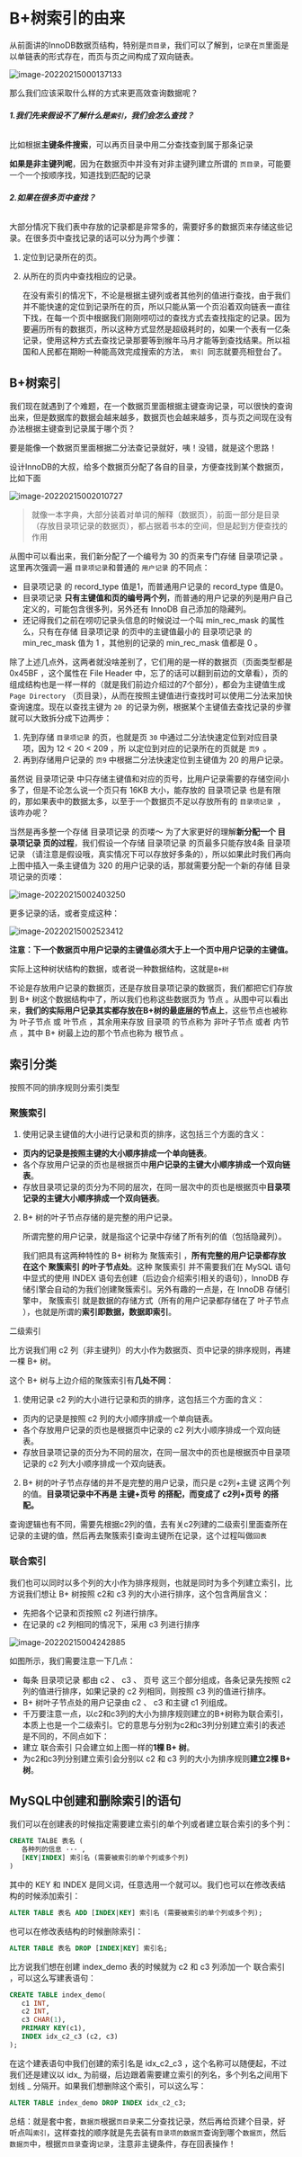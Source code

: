 # B+树索引的由来

从前面讲的InnoDB数据页结构，特别是`页目录`，我们可以了解到，`记录`在`页`里面是以单链表的形式存在，而页与页之间构成了双向链表。

![image-20220215000137133](https://gitee.com/zxqzhuzhu/imgs/raw/master/picGo/image-20220215000137133.png)

那么我们应该采取什么样的方式来更高效查询数据呢？



###### **1.我们先来假设不了解什么是`索引`，我们会怎么查找？**

比如根据**主键条件搜索**，可以再页目录中用二分查找查到属于那条记录

**如果是非主键列呢**，因为在数据页中并没有对非主键列建立所谓的 `页目录`，可能要一个一个按顺序找，知道找到匹配的记录



###### **2.如果在很多页中查找？**

大部分情况下我们表中存放的记录都是非常多的，需要好多的数据页来存储这些记录。在很多页中查找记录的话可以分为两个步骤：

1. 定位到记录所在的页。

2. 从所在的页内中查找相应的记录。

   在没有索引的情况下，不论是根据主键列或者其他列的值进行查找，由于我们并不能快速的定位到记录所在的页，所以只能从第一个页沿着双向链表一直往下找，在每一个页中根据我们刚刚唠叨过的查找方式去查找指定的记录。因为要遍历所有的数据页，所以这种方式显然是超级耗时的，如果一个表有一亿条记录，使用这种方式去查找记录那要等到猴年马月才能等到查找结果。所以祖国和人民都在期盼一种能高效完成搜索的方法， `索引 `同志就要亮相登台了。



## B+树索引

我们现在就遇到了个难题，在一个数据页里面根据主键查询记录，可以很快的查询出来，但是数据库的数据会越来越多，数据页也会越来越多，页与页之间现在没有办法根据主键查到记录属于哪个页？

要是能像一个数据页里面根据二分法查记录就好，咦！没错，就是这个思路！

设计InnoDB的大叔，给多个数据页分配了各自的目录，方便查找到某个数据页，比如下面

![image-20220215002010727](https://gitee.com/zxqzhuzhu/imgs/raw/master/picGo/image-20220215002010727.png)

> 就像一本字典，大部分装着对单词的解释（数据页），前面一部分是目录（存放目录项记录的数据页），都占据着书本的空间，但是起到方便查找的作用

从图中可以看出来，我们新分配了一个编号为 30 的页来专门存储 目录项记录 。这里再次强调一遍 `目录项记录`和普通的 `用户记录` 的不同点：

- 目录项记录 的 record_type 值是1，而普通用户记录的 record_type 值是0。
- 目录项记录 **只有主键值和页的编号两个列**，而普通的用户记录的列是用户自己定义的，可能包含很多列，另外还有 InnoDB 自己添加的隐藏列。
- 还记得我们之前在唠叨记录头信息的时候说过一个叫 min_rec_mask 的属性么，只有在存储 目录项记录 的页中的主键值最小的 目录项记录 的 min_rec_mask 值为 1 ，其他别的记录的 min_rec_mask 值都是 0 。

除了上述几点外，这两者就没啥差别了，它们用的是一样的数据页（页面类型都是 0x45BF ，这个属性在 File Header 中，忘了的话可以翻到前边的文章看），页的组成结构也是一样一样的（就是我们前边介绍过的7个部分），都会为主键值生成 `Page Directory` （页目录），从而在按照主键值进行查找时可以使用二分法来加快查询速度。现在以查找主键为 `20 `的记录为例，根据某个主键值去查找记录的步骤就可以大致拆分成下边两步：

1. 先到存储 `目录项记录` 的页，也就是页 `30` 中通过二分法快速定位到对应目录项，因为 12 < 20 < 209 ，所
   以定位到对应的记录所在的页就是 `页9 `。
2. 再到存储用户记录的 `页9` 中根据二分法快速定位到主键值为 20 的用户记录。

虽然说 目录项记录 中只存储主键值和对应的页号，比用户记录需要的存储空间小多了，但是不论怎么说一个页只有 16KB 大小，能存放的 目录项记录 也是有限的，那如果表中的数据太多，以至于一个数据页不足以存放所有的 `目录项记录 `，该咋办呢？

当然是再多整一个存储 目录项记录 的页喽～ 为了大家更好的理解**新分配一个 目录项记录 页的过程**，我们假设一个存储 目录项记录 的页最多只能存放4条 目录项记录 （请注意是假设哦，真实情况下可以存放好多条的），所以如果此时我们再向上图中插入一条主键值为 320 的用户记录的话，那就需要分配一个新的存储 目录项记录的页喽：

![image-20220215002403250](https://gitee.com/zxqzhuzhu/imgs/raw/master/picGo/image-20220215002403250.png)

更多记录的话，或者变成这种：

![image-20220215002523412](https://gitee.com/zxqzhuzhu/imgs/raw/master/picGo/image-20220215002523412.png)

**注意：下一个数据页中用户记录的主键值必须大于上一个页中用户记录的主键值。**



实际上这种树状结构的数据，或者说一种数据结构，这就是`B+树`

不论是存放用户记录的数据页，还是存放目录项记录的数据页，我们都把它们存放到 B+ 树这个数据结构中了，所以我们也称这些数据页为 节点 。从图中可以看出来，**我们的实际用户记录其实都存放在B+树的最底层的节点上**，这些节点也被称为 叶子节点 或 叶节点 ，其余用来存放 目录项 的节点称为 非叶子节点 或者 内节点 ，其中 B+ 树最上边的那个节点也称为 根节点 。



## 索引分类

按照不同的排序规则分索引类型	

### 聚簇索引

1.  使用记录主键值的大小进行记录和页的排序，这包括三个方面的含义：

   - **页内的记录是按照主键的大小顺序排成一个单向链表**。
   - 各个存放用户记录的页也是根据页中**用户记录的主键大小顺序排成一个双向链表**。
   - 存放目录项记录的页分为不同的层次，在同一层次中的页也是根据页中**目录项记录的主键大小顺序排成一个双向链表**。

2. B+ 树的叶子节点存储的是完整的用户记录。

   所谓完整的用户记录，就是指这个记录中存储了所有列的值（包括隐藏列）。

   我们把具有这两种特性的 B+ 树称为 聚簇索引 ，**所有完整的用户记录都存放在这个 聚簇索引 的叶子节点处**。这种 聚簇索引 并不需要我们在 MySQL 语句中显式的使用 INDEX 语句去创建（后边会介绍索引相关的语句），InnoDB 存储引擎会自动的为我们创建聚簇索引。另外有趣的一点是，在 InnoDB 存储引擎中， 聚簇索引 就是数据的存储方式（所有的用户记录都存储在了 叶子节点 ），也就是所谓的**索引即数据，数据即索引**。

二级索引

比方说我们用 c2 列（非主键列）的大小作为数据页、页中记录的排序规则，再建一棵 B+ 树。

这个 B+ 树与上边介绍的聚簇索引有**几处不同**：

1. 使用记录 c2 列的大小进行记录和页的排序，这包括三个方面的含义：

- 页内的记录是按照 c2 列的大小顺序排成一个单向链表。
- 各个存放用户记录的页也是根据页中记录的 c2 列大小顺序排成一个双向链表。
- 存放目录项记录的页分为不同的层次，在同一层次中的页也是根据页中目录项记录的 c2 列大小顺序排成一个双向链表。

2. B+ 树的叶子节点存储的并不是完整的用户记录，而只是 c2列+主键 这两个列的值。**目录项记录中不再是 主键+页号 的搭配，而变成了 c2列+页号 的搭配。**

查询逻辑也有不同，需要先根据c2列的值，去有关c2列建的二级索引里面查所在记录的主键的值，然后再去聚簇索引查询主键所在记录，这个过程叫做`回表`

### 联合索引

我们也可以同时以多个列的大小作为排序规则，也就是同时为多个列建立索引，比方说我们想让 B+ 树按照 c2和 c3 列的大小进行排序，这个包含两层含义：

- 先把各个记录和页按照 c2 列进行排序。
- 在记录的 c2 列相同的情况下，采用 c3 列进行排序

![image-20220215004242885](https://gitee.com/zxqzhuzhu/imgs/raw/master/picGo/image-20220215004242885.png)



如图所示，我们需要注意一下几点：

- 每条 目录项记录 都由 c2 、 c3 、 页号 这三个部分组成，各条记录先按照 c2 列的值进行排序，如果记录的 c2 列相同，则按照 c3 列的值进行排序。
- B+ 树叶子节点处的用户记录由 c2 、 c3 和主键 c1 列组成。
- 千万要注意一点，以c2和c3列的大小为排序规则建立的B+树称为联合索引，本质上也是一个二级索引。它的意思与分别为c2和c3列分别建立索引的表述是不同的，不同点如下：
- 建立 联合索引 只会建立如上图一样的**1棵 B+ 树**。
- 为c2和c3列分别建立索引会分别以 c2 和 c3 列的大小为排序规则**建立2棵 B+ 树**。

## MySQL中创建和删除索引的语句

我们可以在创建表的时候指定需要建立索引的单个列或者建立联合索引的多个列：

```sql
CREATE TALBE 表名 ( 
   各种列的信息 ··· ,  
   [KEY|INDEX] 索引名 (需要被索引的单个列或多个列) 
)
```

其中的 KEY 和 INDEX 是同义词，任意选用一个就可以。我们也可以在修改表结构的时候添加索引：

```sql
ALTER TABLE 表名 ADD [INDEX|KEY] 索引名 (需要被索引的单个列或多个列);
```

也可以在修改表结构的时候删除索引：

```sql
ALTER TABLE 表名 DROP [INDEX|KEY] 索引名;
```

比方说我们想在创建 index_demo 表的时候就为 c2 和 c3 列添加一个 联合索引 ，可以这么写建表语句：
	

```sql
CREATE TABLE index_demo( 
   c1 INT, 
   c2 INT, 
   c3 CHAR(1), 
   PRIMARY KEY(c1), 
   INDEX idx_c2_c3 (c2, c3) 
);
```

在这个建表语句中我们创建的索引名是 idx_c2_c3 ，这个名称可以随便起，不过我们还是建议以 idx_ 为前缀，后边跟着需要建立索引的列名，多个列名之间用下划线 _ 分隔开。如果我们想删除这个索引，可以这么写：

```sql
ALTER TABLE index_demo DROP INDEX idx_c2_c3;
```



总结：就是套中套，`数据页`根据`页目录`来二分查找记录，然后再给页建个目录，好听点叫`索引`，这样查找的顺序就是先去装有`目录项的数据页`查询到哪个`数据页`，然后`数据页`中，根据`页目录`查询`记录`，注意非主键条件，存在回表操作！